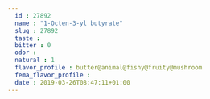 ```yaml
---
  id : 27892
  name : "1-Octen-3-yl butyrate"
  slug : 27892
  taste : 
  bitter : 0
  odor : 
  natural : 1
  flavor_profile : butter@animal@fishy@fruity@mushroom
  fema_flavor_profile : 
  date : 2019-03-26T08:47:11+01:00
---
```



